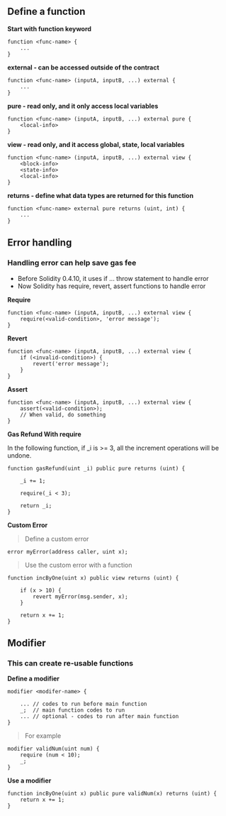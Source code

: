 ## Define a function

**Start with function keyword**

```solidity
function <func-name> {
    ...
}
```
**external - can be accessed outside of the contract**

```solidity
function <func-name> (inputA, inputB, ...) external {
    ...
}
```

**pure - read only, and it only access local variables**

```solidity
function <func-name> (inputA, inputB, ...) external pure {
    <local-info>
}
```

**view - read only, and it access global, state, local variables**

```solidity
function <func-name> (inputA, inputB, ...) external view {
    <block-info>
    <state-info>
    <local-info>
}
```

**returns - define what data types are returned for this function**

```solidity
function <func-name> external pure returns (uint, int) {
    ...
}
```

## Error handling

### Handling error can help save gas fee
* Before Solidity 0.4.10, it uses if ... throw statement to handle error
* Now Solidity has require, revert, assert functions to handle error

**Require**
```solidity
function <func-name> (inputA, inputB, ...) external view {
    require(<valid-condition>, 'error message');
}
```

**Revert**
```solidity
function <func-name> (inputA, inputB, ...) external view {
    if (<invalid-condition>) {
        revert('error message');
    }
}
```

**Assert**
```solidity
function <func-name> (inputA, inputB, ...) external view {
    assert(<valid-condition>);
    // When valid, do something
}
```

**Gas Refund With require**

In the following function, if _i is >= 3, all the increment operations will be undone.

```solidity
function gasRefund(uint _i) public pure returns (uint) {
    
    _i += 1;
    
    require(_i < 3);

    return _i;
}
```

**Custom Error**

> Define a custom error

```solidity
error myError(address caller, uint x);
```

> Use the custom error with a function

```solidity
function incByOne(uint x) public view returns (uint) {
    
    if (x > 10) {
        revert myError(msg.sender, x);
    }

    return x += 1;
}
```

## Modifier

### This can create re-usable functions

**Define a modifier**

```solidity
modifier <modifer-name> {

    ... // codes to run before main function
    _;  // main function codes to run
    ... // optional - codes to run after main function
}
```

> For example
```solidity
modifier validNum(uint num) {
    require (num < 10);
    _;
}
```

**Use a modifier**

```solidity
function incByOne(uint x) public pure validNum(x) returns (uint) {
    return x += 1;
}
```